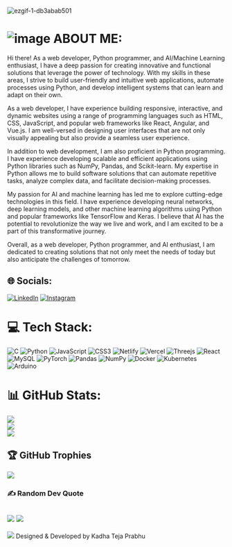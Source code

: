 ![ezgif-1-db3abab501](https://github.com/TejaPrabhuKadha/TejaPrabhuKadha/assets/127415609/14397e97-011d-4a9f-a78f-df90016b81b8)

#  ![image](https://github.com/TejaPrabhuKadha/TejaPrabhuKadha/assets/127415609/aa18c101-68f8-4356-b2d9-fc257096a428) ABOUT ME:
Hi there! As a web developer, Python programmer, and AI/Machine Learning enthusiast, I have a deep passion for creating innovative and functional solutions that leverage the power of technology. With my skills in these areas, I strive to build user-friendly and intuitive web applications, automate processes using Python, and develop intelligent systems that can learn and adapt on their own.

As a web developer, I have experience building responsive, interactive, and dynamic websites using a range of programming languages such as HTML, CSS, JavaScript, and popular web frameworks like React, Angular, and Vue.js. I am well-versed in designing user interfaces that are not only visually appealing but also provide a seamless user experience.

In addition to web development, I am also proficient in Python programming. I have experience developing scalable and efficient applications using Python libraries such as NumPy, Pandas, and Scikit-learn. My expertise in Python allows me to build software solutions that can automate repetitive tasks, analyze complex data, and facilitate decision-making processes.

My passion for AI and machine learning has led me to explore cutting-edge technologies in this field. I have experience developing neural networks, deep learning models, and other machine learning algorithms using Python and popular frameworks like TensorFlow and Keras. I believe that AI has the potential to revolutionize the way we live and work, and I am excited to be a part of this transformative journey.

Overall, as a web developer, Python programmer, and AI enthusiast, I am dedicated to creating solutions that not only meet the needs of today but also anticipate the challenges of tomorrow.


## 🌐 Socials:
[![LinkedIn](https://img.shields.io/badge/LinkedIn-%230077B5.svg?logo=linkedin&logoColor=white)](https://www.linkedin.com/in/teja-prabhu-kadha-707100216/) 
[![Instagram](https://img.shields.io/badge/Instagram-%23E4405F.svg?logo=Instagram&logoColor=white)](https://instagram.com/tejaprabhu.kadha) 

# 💻 Tech Stack:
![C](https://img.shields.io/badge/c-%2300599C.svg?style=for-the-badge&logo=c&logoColor=white) ![Python](https://img.shields.io/badge/python-3670A0?style=for-the-badge&logo=python&logoColor=ffdd54) ![JavaScript](https://img.shields.io/badge/javascript-%23323330.svg?style=for-the-badge&logo=javascript&logoColor=%23F7DF1E) ![CSS3](https://img.shields.io/badge/css3-%231572B6.svg?style=for-the-badge&logo=css3&logoColor=white) ![Netlify](https://img.shields.io/badge/netlify-%23000000.svg?style=for-the-badge&logo=netlify&logoColor=#00C7B7) ![Vercel](https://img.shields.io/badge/vercel-%23000000.svg?style=for-the-badge&logo=vercel&logoColor=white) ![Threejs](https://img.shields.io/badge/threejs-black?style=for-the-badge&logo=three.js&logoColor=white) ![React](https://img.shields.io/badge/react-%2320232a.svg?style=for-the-badge&logo=react&logoColor=%2361DAFB) ![MySQL](https://img.shields.io/badge/mysql-%2300f.svg?style=for-the-badge&logo=mysql&logoColor=white) ![PyTorch](https://img.shields.io/badge/PyTorch-%23EE4C2C.svg?style=for-the-badge&logo=PyTorch&logoColor=white) ![Pandas](https://img.shields.io/badge/pandas-%23150458.svg?style=for-the-badge&logo=pandas&logoColor=white) ![NumPy](https://img.shields.io/badge/numpy-%23013243.svg?style=for-the-badge&logo=numpy&logoColor=white) ![Docker](https://img.shields.io/badge/docker-%230db7ed.svg?style=for-the-badge&logo=docker&logoColor=white) ![Kubernetes](https://img.shields.io/badge/kubernetes-%23326ce5.svg?style=for-the-badge&logo=kubernetes&logoColor=white) ![Arduino](https://img.shields.io/badge/-Arduino-00979D?style=for-the-badge&logo=Arduino&logoColor=white)
# 📊 GitHub Stats:
![](https://github-readme-stats.vercel.app/api?username=tejaprabhukadha&theme=dark&hide_border=false&include_all_commits=false&count_private=false)<br/>
![](https://github-readme-streak-stats.herokuapp.com/?user=tejaprabhukadha&theme=dark&hide_border=false)<br/>
![](https://github-readme-stats.vercel.app/api/top-langs/?username=tejaprabhukadha&theme=dark&hide_border=false&include_all_commits=false&count_private=false&layout=compact)


## 🏆 GitHub Trophies
![](https://github-profile-trophy.vercel.app/?username=TejaPrabhuKadha&theme=juicyfresh&no-frame=true&no-bg=true&margin-w=4)

### ✍️ Random Dev Quote
![](https://quotes-github-readme.vercel.app/api?type=vetical&theme=merko)
![](https://github-contributor-stats.vercel.app/api?username=tejaprabhukadha&limit=5&theme=chalk&combine_all_yearly_contributions=true)
---
[![](https://visitcount.itsvg.in/api?id=TejaPrabhuKadha&icon=0&color=0)](https://visitcount.itsvg.in)
Designed & Developed by Kadha Teja Prabhu
